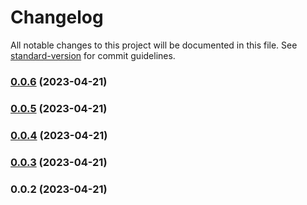 # Changelog

All notable changes to this project will be documented in this file. See [standard-version](https://github.com/conventional-changelog/standard-version) for commit guidelines.

### [0.0.6](https://github.com/mvc-labs/metaid-js/compare/v0.0.5...v0.0.6) (2023-04-21)

### [0.0.5](https://github.com/mvc-labs/metaid-js/compare/v0.0.4...v0.0.5) (2023-04-21)

### [0.0.4](https://github.com/mvc-labs/metaid-js/compare/v0.0.3...v0.0.4) (2023-04-21)

### [0.0.3](https://github.com/mvc-labs/metaid-js/compare/v0.0.2...v0.0.3) (2023-04-21)

### 0.0.2 (2023-04-21)
